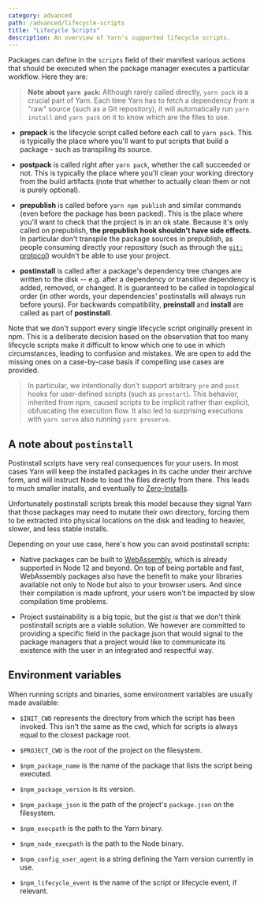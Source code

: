 ```yaml
---
category: advanced
path: /advanced/lifecycle-scripts
title: "Lifecycle Scripts"
description: An overview of Yarn's supported lifecycle scripts.
---
```


Packages can define in the `scripts` field of their manifest various actions that should be executed when the package manager executes a particular workflow. Here they are:

> **Note about `yarn pack`:** Although rarely called directly, `yarn pack` is a crucial part of Yarn. Each time Yarn has to fetch a dependency from a "raw" source (such as a Git repository), it will automatically run `yarn install` and `yarn pack` on it to know which are the files to use.

- **prepack** is the lifecycle script called before each call to `yarn pack`. This is typically the place where you'll want to put scripts that build a package - such as transpiling its source.

- **postpack** is called right after `yarn pack`, whether the call succeeded or not. This is typically the place where you'll clean your working directory from the build artifacts (note that whether to actually clean them or not is purely optional).

- **prepublish** is called before `yarn npm publish` and similar commands (even before the package has been packed). This is the place where you'll want to check that the project is in an ok state. Because it's only called on prepublish, **the prepublish hook shouldn't have side effects.** In particular don't transpile the package sources in prepublish, as people consuming directly your repository (such as through the [`git:` protocol](/features/protocols#git)) wouldn't be able to use your project.

- **postinstall** is called after a package's dependency tree changes are written to the disk -- e.g. after a dependency or transitive dependency is added, removed, or changed. It is guaranteed to be called in topological order (in other words, your dependencies' postinstalls will always run before yours). For backwards compatibility, **preinstall** and **install** are called as part of **postinstall**.

Note that we don't support every single lifecycle script originally present in npm. This is a deliberate decision based on the observation that too many lifecycle scripts make it difficult to know which one to use in which circumstances, leading to confusion and mistakes. We are open to add the missing ones on a case-by-case basis if compelling use cases are provided.

> In particular, we intentionally don't support arbitrary `pre` and `post` hooks for user-defined scripts (such as `prestart`). This behavior, inherited from npm, caused scripts to be implicit rather than explicit, obfuscating the execution flow. It also led to surprising executions with `yarn serve` also running `yarn preserve`.

## A note about `postinstall`

Postinstall scripts have very real consequences for your users. In most cases Yarn will keep the installed packages in its cache under their archive form, and will instruct Node to load the files directly from there. This leads to much smaller installs, and eventually to [Zero-Installs](/features/zero-installs).

Unfortunately postinstall scripts break this model because they signal Yarn that those packages may need to mutate their own directory, forcing them to be extracted into physical locations on the disk and leading to heavier, slower, and less stable installs.

Depending on your use case, here's how you can avoid postinstall scripts:

- Native packages can be built to [WebAssembly](https://webassembly.org), which is already supported in Node 12 and beyond. On top of being portable and fast, WebAssembly packages also have the benefit to make your libraries available not only to Node but also to your browser users. And since their compilation is made upfront, your users won't be impacted by slow compilation time problems.

- Project sustainability is a big topic, but the gist is that we don't think postinstall scripts are a viable solution. We however are committed to providing a specific field in the package.json that would signal to the package managers that a project would like to communicate its existence with the user in an integrated and respectful way.

## Environment variables

When running scripts and binaries, some environment variables are usually made available:

- `$INIT_CWD` represents the directory from which the script has been invoked. This isn't the same as the cwd, which for scripts is always equal to the closest package root.

- `$PROJECT_CWD` is the root of the project on the filesystem.

- `$npm_package_name` is the name of the package that lists the script being executed.

- `$npm_package_version` is its version.

- `$npm_package_json` is the path of the project's `package.json` on the filesystem.

- `$npm_execpath` is the path to the Yarn binary.

- `$npm_node_execpath` is the path to the Node binary.

- `$npm_config_user_agent` is a string defining the Yarn version currently in use.

- `$npm_lifecycle_event` is the name of the script or lifecycle event, if relevant.

